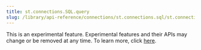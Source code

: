 ```yaml
---
title: st.connections.SQL.query
slug: /library/api-reference/connections/st.connections.sql/st.connections.sql.query
---
```


<Important>

This is an experimental feature. Experimental features and their APIs may change or be removed at any time. To learn more, click [here](/library/advanced-features/prerelease#experimental-features).

</Important>

<Autofunction function="streamlit.connections.SQL.query" />
